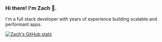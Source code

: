 ### Hi there! I'm Zach 🙂.

I'm a full stack developer with years of experience building scalable and performant apps.

[![Zach's GitHub stats](https://github-readme-stats.vercel.app/api?username=zkirby&theme=graywhite&show_icons=true&count_private=true)](https://github.com/anuraghazra/github-readme-stats)


